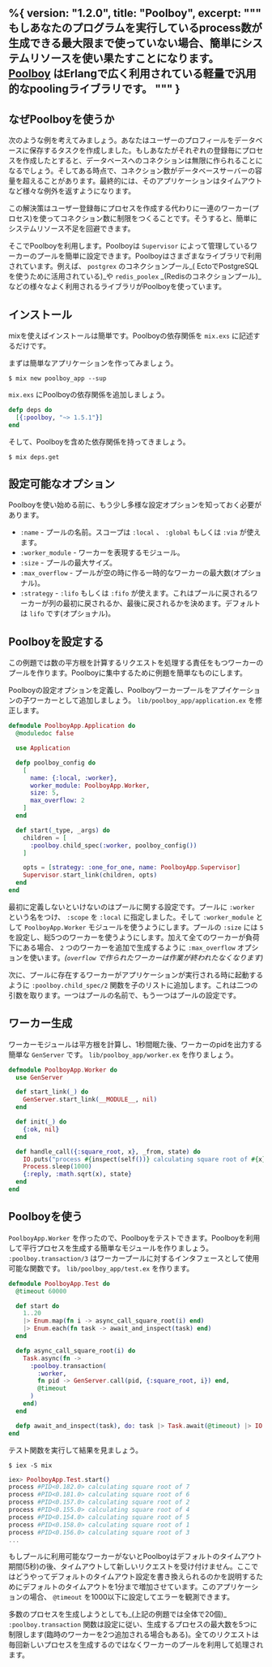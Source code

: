 %{
  version: "1.2.0",
  title: "Poolboy",
  excerpt: """
  もしあなたのプログラムを実行しているprocess数が生成できる最大限まで使っていない場合、簡単にシステムリソースを使い果たすことになります。 [Poolboy](https://github.com/devinus/poolboy) はErlangで広く利用されている軽量で汎用的なpoolingライブラリです。
  """
}
---

## なぜPoolboyを使うか

次のような例を考えてみましょう。あなたはユーザーのプロフィールをデータベースに保存するタスクを作成しました。もしあなたがそれぞれの登録毎にプロセスを作成したとすると、データベースへのコネクションは無限に作られることになるでしょう。そしてある時点で、コネクション数がデータベースサーバーの容量を超えることがあります。最終的には、そのアプリケーションはタイムアウトなど様々な例外を返すようになります。

この解決策はユーザー登録毎にプロセスを作成する代わりに一連のワーカー(プロセス)を使ってコネクション数に制限をつくることです。そうすると、簡単にシステムリソース不足を回避できます。

そこでPoolboyを利用します。Poolboyは `Supervisor` によって管理しているワーカーのプールを簡単に設定できます。Poolboyはさまざまなライブラリで利用されています。例えば、 `postgrex` のコネクションプール_( EctoでPostgreSQLを使うために活用されている)_や `redis_poolex` _(Redisのコネクションプール)_などの様々なよく利用されるライブラリがPoolboyを使っています。

## インストール

mixを使えばインストールは簡単です。Poolboyの依存関係を `mix.exs` に記述するだけです。

まずは簡単なアプリケーションを作ってみましょう。

```shell
$ mix new poolboy_app --sup
```

`mix.exs` にPoolboyの依存関係を追加しましょう。

```elixir
defp deps do
  [{:poolboy, "~> 1.5.1"}]
end
```

そして、Poolboyを含めた依存関係を持ってきましょう。

```shell
$ mix deps.get
```

## 設定可能なオプション

Poolboyを使い始める前に、もう少し多様な設定オプションを知っておく必要があります。

- `:name` - プールの名前。スコープは `:local` 、 `:global` もしくは `:via` が使えます。
- `:worker_module` - ワーカーを表現するモジュール。
- `:size` - プールの最大サイズ。
- `:max_overflow` - プールが空の時に作る一時的なワーカーの最大数(オプショナル)。
- `:strategy` - `:lifo` もしくは `:fifo` が使えます。これはプールに戻されるワーカーが列の最初に戻されるか、最後に戻されるかを決めます。デフォルトは `lifo` です(オプショナル)。

## Poolboyを設定する

この例題では数の平方根を計算するリクエストを処理する責任をもつワーカーのプールを作ります。Poolboyに集中するために例題を簡単なものにします。

Poolboyの設定オプションを定義し、Poolboyワーカープールをアプイケーションの子ワーカーとして追加しましょう。 `lib/poolboy_app/application.ex` を修正します。

```elixir
defmodule PoolboyApp.Application do
  @moduledoc false

  use Application

  defp poolboy_config do
    [
      name: {:local, :worker},
      worker_module: PoolboyApp.Worker,
      size: 5,
      max_overflow: 2
    ]
  end

  def start(_type, _args) do
    children = [
      :poolboy.child_spec(:worker, poolboy_config())
    ]

    opts = [strategy: :one_for_one, name: PoolboyApp.Supervisor]
    Supervisor.start_link(children, opts)
  end
end
```

最初に定義しないといけないのはプールに関する設定です。プールに `:worker` という名をつけ、 `:scope` を `:local` に指定しました。そして `:worker_module` として `PoolboyApp.Worker` モジュールを使うようにします。プールの `:size` には `5` を設定し、総5つのワーカーを使うようにします。加えて全てのワーカーが負荷下にある場合、 `2` つのワーカーを追加で生成するように `:max_overflow` オプションを使います。_(`overflow` で作られたワーカーは作業が終われたなくなります)_

次に、プールに存在するワーカーがアプリケーションが実行される時に起動するように `:poolboy.child_spec/2` 関数を子のリストに追加します。これは二つの引数を取ります。一つはプールの名前で、もう一つはプールの設定です。

## ワーカー生成

ワーカーモジュールは平方根を計算し、1秒間眠た後、ワーカーのpidを出力する簡単な `GenServer` です。 `lib/poolboy_app/worker.ex` を作りましょう。

```elixir
defmodule PoolboyApp.Worker do
  use GenServer

  def start_link(_) do
    GenServer.start_link(__MODULE__, nil)
  end

  def init(_) do
    {:ok, nil}
  end

  def handle_call({:square_root, x}, _from, state) do
    IO.puts("process #{inspect(self())} calculating square root of #{x}")
    Process.sleep(1000)
    {:reply, :math.sqrt(x), state}
  end
end
```

## Poolboyを使う

`PoolboyApp.Worker` を作ったので、Poolboyをテストできます。Poolboyを利用して平行プロセスを生成する簡単なモジュールを作りましょう。 `:poolboy.transaction/3` はワーカープールに対するインタフェースとして使用可能な関数です。 `lib/poolboy_app/test.ex` を作ります。

```elixir
defmodule PoolboyApp.Test do
  @timeout 60000

  def start do
    1..20
    |> Enum.map(fn i -> async_call_square_root(i) end)
    |> Enum.each(fn task -> await_and_inspect(task) end)
  end

  defp async_call_square_root(i) do
    Task.async(fn ->
      :poolboy.transaction(
        :worker,
        fn pid -> GenServer.call(pid, {:square_root, i}) end,
        @timeout
      )
    end)
  end

  defp await_and_inspect(task), do: task |> Task.await(@timeout) |> IO.inspect()
end
```

テスト関数を実行して結果を見ましょう。

```shell
$ iex -S mix
```

```elixir
iex> PoolboyApp.Test.start()
process #PID<0.182.0> calculating square root of 7
process #PID<0.181.0> calculating square root of 6
process #PID<0.157.0> calculating square root of 2
process #PID<0.155.0> calculating square root of 4
process #PID<0.154.0> calculating square root of 5
process #PID<0.158.0> calculating square root of 1
process #PID<0.156.0> calculating square root of 3
...
```

もしプールに利用可能なワーカーがないとPoolboyはデフォルトのタイムアウト期間(5秒)の後、タイムアウトして新しいリクエストを受け付けません。ここではどうやってデフォルトのタイムアウト設定を書き換えられるのかを説明するためにデフォルトのタイムアウトを1分まで増加させています。このアプリケーションの場合、 `@timeout` を1000以下に設定してエラーを観測できます。

多数のプロセスを生成しようとしても_(上記の例題では全体で20個)_ `:poolboy.transaction` 関数は設定に従い、生成するプロセスの最大数を5つに制限します(臨時のワーカーを2つ追加される場合もある)。全てのリクエストは毎回新しいプロセスを生成するのではなくワーカーのプールを利用して処理されます。
